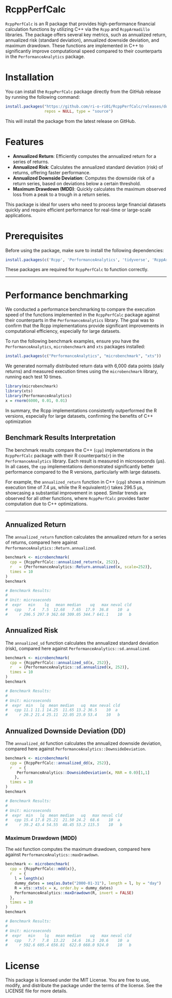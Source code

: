 # RcppPerfCalc

`RcppPerfCalc` is an R package that provides high-performance financial calculation functions by utilizing C++ via the `Rcpp` and `RcppArmadillo` libraries. The package offers several key metrics, such as annualized return, annualized risk (standard deviation), annualized downside deviation, and maximum drawdown. These functions are implemented in C++ to significantly improve computational speed compared to their counterparts in the `PerformanceAnalytics` package.

# Installation

You can install the `RcppPerfCalc` package directly from the GitHub release by running the following command:

``` r
install.packages("https://github.com/ri-o-ri01/RcppPerfCalc/releases/download/v0.1.0/RcppPerfCalc_0.1.0.tar.gz", 
                 repos = NULL, type = "source")
```

This will install the package from the latest release on GitHub.

# Features

-   **Annualized Return**: Efficiently computes the annualized return for a series of returns.
-   **Annualized Risk**: Calculates the annualized standard deviation (risk) of returns, offering faster performance.
-   **Annualized Downside Deviation**: Computes the downside risk of a return series, based on deviations below a certain threshold.
-   **Maximum Drawdown (MDD)**: Quickly calculates the maximum observed loss from a peak to a trough in a return series.

This package is ideal for users who need to process large financial datasets quickly and require efficient performance for real-time or large-scale applications.

# Prerequisites

Before using the package, make sure to install the following dependencies:

``` r
install.packages(c('Rcpp', 'PerformanceAnalytics', 'tidyverse', 'RcppArmadillo'))
```

These packages are required for `RcppPerfCalc` to function correctly.

------------------------------------------------------------------------

# Performance benchmarking

We conducted a performance benchmarking to compare the execution speed of the functions implemented in the `RcppPerfCalc` package against their counterparts in the `PerformanceAnalytics` library. The goal was to confirm that the Rcpp implementations provide significant improvements in computational efficiency, especially for large datasets.

To run the following benchmark examples, ensure you have the `PerformanceAnalytics`, `microbenchmark` and `xts` packages installed:

``` r
install.packages(c("PerformanceAnalytics", "microbenchmark", "xts"))
```

We generated normally distributed return data with 6,000 data points (daily returns) and measured execution times using the `microbenchmark` library, running each test 10 times.

``` r
library(microbenchmark)
library(xts)
library(PerformanceAnalytics)
x = rnorm(6000, 0.01, 0.01)
```

In summary, the Rcpp implementations consistently outperformed the R versions, especially for large datasets, confirming the benefits of C++ optimization

## Benchmark Results Interpretation

The benchmark results compare the C++ (`cpp`) implementations in the `RcppPerfCalc` package with their R counterparts(`r`) in the `PerformanceAnalytics` library. Each result is measured in microseconds (µs). In all cases, the `cpp` implementations demonstrated significantly better performance compared to the R versions, particularly with large datasets.

For example, the `annualized_return` function in C++ (`cpp`) shows a minimum execution time of 7.4 µs, while the R equivalent(`r`) takes 296.5 µs, showcasing a substantial improvement in speed. Similar trends are observed for all other functions, where `RcppPerfCalc` provides faster computation due to C++ optimizations.

------------------------------------------------------------------------

## Annualized Return

The `annualized_return` function calculates the annualized return for a series of returns, compared here against `PerformanceAnalytics::Return.annualized`.

``` r
benchmark <- microbenchmark(
  cpp = {RcppPerfCalc::annualized_return(x, 252)},
  r   = {PerformanceAnalytics::Return.annualized(x, scale=252)},
  times = 10
)
benchmark

# Benchmark Results:
# 
# Unit: microseconds
#  expr   min    lq   mean median    uq   max neval cld
#   cpp   7.4   7.5  12.68   7.65  17.9  36.8    10  a 
#     r 296.5 297.9 362.68 309.05 344.7 641.1    10   b
```

## Annualized Risk

The `annualized_sd` function calculates the annualized standard deviation (risk), compared here against `PerformanceAnalytics::sd.annualized`.

``` r
benchmark <- microbenchmark(
  cpp = {RcppPerfCalc::annualized_sd(x, 252)},
  r   = {PerformanceAnalytics::sd.annualized(x, 252)},
  times = 10
)
benchmark

# Benchmark Results:
# 
# Unit: microseconds
#  expr  min   lq  mean median   uq  max neval cld
#   cpp 11.1 11.1 14.25  11.65 13.2 36.5    10  a 
#     r 20.2 21.4 25.11  22.05 23.0 53.4    10   b
```

## Annualized Downside Deviation (DD)

The `annualized_dd` function calculates the annualized downside deviation, compared here against `PerformanceAnalytics::DownsideDeviation`.

``` r
benchmark <- microbenchmark(
  cpp = {RcppPerfCalc::annualized_dd(x, 252)},
  r   = {
     PerformanceAnalytics::DownsideDeviation(x, MAR = 0.0)[1,1]
    },
  times = 10
)
benchmark

# Benchmark Results:
# 
# Unit: microseconds
#  expr  min   lq  mean median   uq   max neval cld
#   cpp 15.4 17.8 25.21  21.50 24.2  68.6    10  a 
#     r 39.2 43.4 54.55  48.45 53.2 115.5    10   b
```

### Maximum Drawdown (MDD)

The `mdd` function computes the maximum drawdown, compared here against `PerformanceAnalytics::maxDrawdown`.

``` r
benchmark <- microbenchmark(
  cpp = {RcppPerfCalc::mdd(x)},
  r   = {
    l = length(x)
    dummy_dates = seq(as.Date("2000-01-31"), length = l, by = "day")
    R = xts::xts(x = x, order.by = dummy_dates)
    PerformanceAnalytics::maxDrawdown(R, invert = FALSE)
  },
  times = 10
)
benchmark

# Benchmark Results:
# 
# Unit: microseconds
#  expr   min    lq   mean median    uq   max neval cld
#   cpp   7.7   7.8  13.22   14.6  16.3  20.6    10  a 
#     r 592.6 605.4 656.81  622.0 668.0 924.0    10   b
```

# License

This package is licensed under the MIT License. You are free to use, modify, and distribute the package under the terms of the license. See the LICENSE file for more details.
